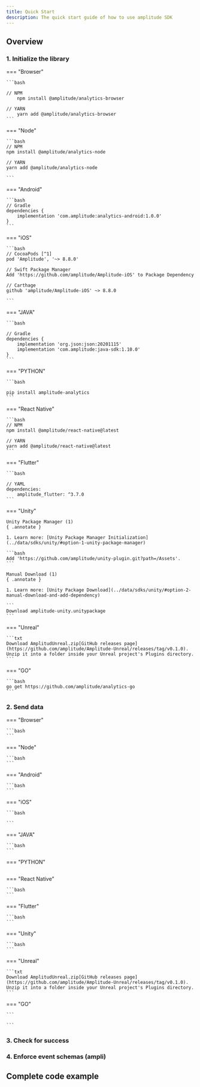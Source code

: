 ```yaml
---
title: Quick Start
description: The quick start guide of how to use amplitude SDK
---
```


## Overview

### 1. Initialize the library

=== "Browser"

    ```bash

    // NPM
        npm install @amplitude/analytics-browser

    // YARN
        yarn add @amplitude/analytics-browser
    ```

=== "Node"

    ```bash
    // NPM
    npm install @amplitude/analytics-node

    // YARN
    yarn add @amplitude/analytics-node

    ```

=== "Android"

    ```bash
    // Gradle
    dependencies {
        implementation 'com.amplitude:analytics-android:1.0.0'
    }
    ```

=== "iOS"

    ```bash
    // CocoaPods [^1]
    pod 'Amplitude', '~> 8.8.0'

    // Swift Package Manager
    Add 'https://github.com/amplitude/Amplitude-iOS' to Package Dependency

    // Carthage
    github 'amplitude/Amplitude-iOS' ~> 8.8.0

    ```

=== "JAVA"

    ```bash

    // Gradle
    dependencies {
        implementation 'org.json:json:20201115'
        implementation 'com.amplitude:java-sdk:1.10.0'
    }
    ```

=== "PYTHON"

    ```bash

    pip install amplitude-analytics
    ```

=== "React Native"

    ```bash
    // NPM
    npm install @amplitude/react-native@latest

    // YARN
    yarn add @amplitude/react-native@latest
    ```

=== "Flutter"

    ```bash

    // YAML
    dependencies:
        amplitude_flutter: ^3.7.0
    ```

=== "Unity"

    Unity Package Manager (1)
    { .annotate }

    1. Learn more: [Unity Package Manager Initialization](../data/sdks/unity/#option-1-unity-package-manager)

    ```bash
    Add 'https://github.com/amplitude/unity-plugin.git?path=/Assets'.
    ```

    Manual Download (1)
    { .annotate }

    1. Learn more: [Unity Package Download](../data/sdks/unity/#option-2-manual-download-and-add-dependency)

    ```
    Download amplitude-unity.unitypackage
    ```

=== "Unreal"

    ```txt
    Download AmplitudUnreal.zip[GitHub releases page](https://github.com/amplitude/Amplitude-Unreal/releases/tag/v0.1.0).
    Unzip it into a folder inside your Unreal project's Plugins directory.
    ```

=== "GO"

    ```bash
    go get https://github.com/amplitude/analytics-go
    ```

### 2. Send data

=== "Browser"

    ```bash
    ```

=== "Node"

    ```bash
    ```

=== "Android"

    ```bash
    ```

=== "iOS"

    ```bash

    ```

=== "JAVA"

    ```bash
    ```

=== "PYTHON"

 ```bash
 ```

=== "React Native"

    ```bash
    ```

=== "Flutter"

    ```bash
    ```

=== "Unity"

    ```bash
    ```

=== "Unreal"

    ```txt
    Download AmplitudUnreal.zip[GitHub releases page](https://github.com/amplitude/Amplitude-Unreal/releases/tag/v0.1.0).
    Unzip it into a folder inside your Unreal project's Plugins directory.
    ```

=== "GO"

    ```

    ```

### 3. Check for success

### 4. Enforce event schemas (ampli)

## Complete code example